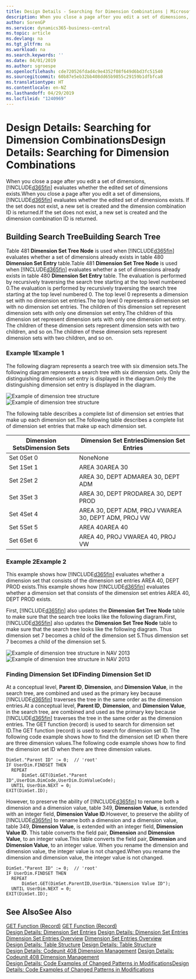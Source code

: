 ```yaml
---
title: Design Details - Searching for Dimension Combinations | Microsoft Docs
description: When you close a page after you edit a set of dimensions, Business Central evaluates whether the edited set of dimensions exists. If the set does not exist, a new set is created and the dimension combination ID is returned.
author: SorenGP
ms.service: dynamics365-business-central
ms.topic: article
ms.devlang: na
ms.tgt_pltfrm: na
ms.workload: na
ms.search.keywords: ''
ms.date: 04/01/2019
ms.author: sgroespe
ms.openlocfilehash: cde720526fdad4c9e4352f08f649d6bd3fc51540
ms.sourcegitcommit: 60b87e5eb32bb408dd65b9855c29159b1dfbfca8
ms.translationtype: HT
ms.contentlocale: en-NZ
ms.lasthandoff: 04/29/2019
ms.locfileid: "1240969"
---
```

# <a name="design-details-searching-for-dimension-combinations"></a><span data-ttu-id="58574-104">Design Details: Searching for Dimension Combinations</span><span class="sxs-lookup"><span data-stu-id="58574-104">Design Details: Searching for Dimension Combinations</span></span>
<span data-ttu-id="58574-105">When you close a page after you edit a set of dimensions, [!INCLUDE[d365fin](includes/d365fin_md.md)] evaluates whether the edited set of dimensions exists.</span><span class="sxs-lookup"><span data-stu-id="58574-105">When you close a page after you edit a set of dimensions, [!INCLUDE[d365fin](includes/d365fin_md.md)] evaluates whether the edited set of dimensions exists.</span></span> <span data-ttu-id="58574-106">If the set does not exist, a new set is created and the dimension combination ID is returned.</span><span class="sxs-lookup"><span data-stu-id="58574-106">If the set does not exist, a new set is created and the dimension combination ID is returned.</span></span>  

## <a name="building-search-tree"></a><span data-ttu-id="58574-107">Building Search Tree</span><span class="sxs-lookup"><span data-stu-id="58574-107">Building Search Tree</span></span>  
 <span data-ttu-id="58574-108">Table 481 **Dimension Set Tree Node** is used when [!INCLUDE[d365fin](includes/d365fin_md.md)] evaluates whether a set of dimensions already exists in table 480 **Dimension Set Entry** table.</span><span class="sxs-lookup"><span data-stu-id="58574-108">Table 481 **Dimension Set Tree Node** is used when [!INCLUDE[d365fin](includes/d365fin_md.md)] evaluates whether a set of dimensions already exists in table 480 **Dimension Set Entry** table.</span></span> <span data-ttu-id="58574-109">The evaluation is performed by recursively traversing the search tree starting at the top level numbered 0.</span><span class="sxs-lookup"><span data-stu-id="58574-109">The evaluation is performed by recursively traversing the search tree starting at the top level numbered 0.</span></span> <span data-ttu-id="58574-110">The top level 0 represents a dimension set with no dimension set entries.</span><span class="sxs-lookup"><span data-stu-id="58574-110">The top level 0 represents a dimension set with no dimension set entries.</span></span> <span data-ttu-id="58574-111">The children of this dimension set represent dimension sets with only one dimension set entry.</span><span class="sxs-lookup"><span data-stu-id="58574-111">The children of this dimension set represent dimension sets with only one dimension set entry.</span></span> <span data-ttu-id="58574-112">The children of these dimension sets represent dimension sets with two children, and so on.</span><span class="sxs-lookup"><span data-stu-id="58574-112">The children of these dimension sets represent dimension sets with two children, and so on.</span></span>  

### <a name="example-1"></a><span data-ttu-id="58574-113">Example 1</span><span class="sxs-lookup"><span data-stu-id="58574-113">Example 1</span></span>  
 <span data-ttu-id="58574-114">The following diagram represents a search tree with six dimension sets.</span><span class="sxs-lookup"><span data-stu-id="58574-114">The following diagram represents a search tree with six dimension sets.</span></span> <span data-ttu-id="58574-115">Only the distinguishing dimension set entry is displayed in the diagram.</span><span class="sxs-lookup"><span data-stu-id="58574-115">Only the distinguishing dimension set entry is displayed in the diagram.</span></span>  

 <span data-ttu-id="58574-116">![Example of dimension tree structure](media/nav2013_dimension_tree.png "Example of dimension tree structure")</span><span class="sxs-lookup"><span data-stu-id="58574-116">![Example of dimension tree structure](media/nav2013_dimension_tree.png "Example of dimension tree structure")</span></span>  

 <span data-ttu-id="58574-117">The following table describes a complete list of dimension set entries that make up each dimension set.</span><span class="sxs-lookup"><span data-stu-id="58574-117">The following table describes a complete list of dimension set entries that make up each dimension set.</span></span>  

|<span data-ttu-id="58574-118">Dimension Sets</span><span class="sxs-lookup"><span data-stu-id="58574-118">Dimension Sets</span></span>|<span data-ttu-id="58574-119">Dimension Set Entries</span><span class="sxs-lookup"><span data-stu-id="58574-119">Dimension Set Entries</span></span>|  
|--------------------|---------------------------|  
|<span data-ttu-id="58574-120">Set 0</span><span class="sxs-lookup"><span data-stu-id="58574-120">Set 0</span></span>|<span data-ttu-id="58574-121">None</span><span class="sxs-lookup"><span data-stu-id="58574-121">None</span></span>|  
|<span data-ttu-id="58574-122">Set 1</span><span class="sxs-lookup"><span data-stu-id="58574-122">Set 1</span></span>|<span data-ttu-id="58574-123">AREA 30</span><span class="sxs-lookup"><span data-stu-id="58574-123">AREA 30</span></span>|  
|<span data-ttu-id="58574-124">Set 2</span><span class="sxs-lookup"><span data-stu-id="58574-124">Set 2</span></span>|<span data-ttu-id="58574-125">AREA 30, DEPT ADM</span><span class="sxs-lookup"><span data-stu-id="58574-125">AREA 30, DEPT ADM</span></span>|  
|<span data-ttu-id="58574-126">Set 3</span><span class="sxs-lookup"><span data-stu-id="58574-126">Set 3</span></span>|<span data-ttu-id="58574-127">AREA 30, DEPT PROD</span><span class="sxs-lookup"><span data-stu-id="58574-127">AREA 30, DEPT PROD</span></span>|  
|<span data-ttu-id="58574-128">Set 4</span><span class="sxs-lookup"><span data-stu-id="58574-128">Set 4</span></span>|<span data-ttu-id="58574-129">AREA 30, DEPT ADM, PROJ VW</span><span class="sxs-lookup"><span data-stu-id="58574-129">AREA 30, DEPT ADM, PROJ VW</span></span>|  
|<span data-ttu-id="58574-130">Set 5</span><span class="sxs-lookup"><span data-stu-id="58574-130">Set 5</span></span>|<span data-ttu-id="58574-131">AREA 40</span><span class="sxs-lookup"><span data-stu-id="58574-131">AREA 40</span></span>|  
|<span data-ttu-id="58574-132">Set 6</span><span class="sxs-lookup"><span data-stu-id="58574-132">Set 6</span></span>|<span data-ttu-id="58574-133">AREA 40, PROJ VW</span><span class="sxs-lookup"><span data-stu-id="58574-133">AREA 40, PROJ VW</span></span>|  

### <a name="example-2"></a><span data-ttu-id="58574-134">Example 2</span><span class="sxs-lookup"><span data-stu-id="58574-134">Example 2</span></span>  
 <span data-ttu-id="58574-135">This example shows how [!INCLUDE[d365fin](includes/d365fin_md.md)] evaluates whether a dimension set that consists of the dimension set entries AREA 40, DEPT PROD exists.</span><span class="sxs-lookup"><span data-stu-id="58574-135">This example shows how [!INCLUDE[d365fin](includes/d365fin_md.md)] evaluates whether a dimension set that consists of the dimension set entries AREA 40, DEPT PROD exists.</span></span>  

 <span data-ttu-id="58574-136">First, [!INCLUDE[d365fin](includes/d365fin_md.md)] also updates the **Dimension Set Tree Node** table to make sure that the search tree looks like the following diagram.</span><span class="sxs-lookup"><span data-stu-id="58574-136">First, [!INCLUDE[d365fin](includes/d365fin_md.md)] also updates the **Dimension Set Tree Node** table to make sure that the search tree looks like the following diagram.</span></span> <span data-ttu-id="58574-137">Thus dimension set 7 becomes a child of the dimension set 5.</span><span class="sxs-lookup"><span data-stu-id="58574-137">Thus dimension set 7 becomes a child of the dimension set 5.</span></span>  

 <span data-ttu-id="58574-138">![Example of dimension tree structure in NAV 2013](media/nav2013_dimension_tree_example2.png "Example of dimension tree structure in NAV 2013")</span><span class="sxs-lookup"><span data-stu-id="58574-138">![Example of dimension tree structure in NAV 2013](media/nav2013_dimension_tree_example2.png "Example of dimension tree structure in NAV 2013")</span></span>  

### <a name="finding-dimension-set-id"></a><span data-ttu-id="58574-139">Finding Dimension Set ID</span><span class="sxs-lookup"><span data-stu-id="58574-139">Finding Dimension Set ID</span></span>  
 <span data-ttu-id="58574-140">At a conceptual level, **Parent ID**, **Dimension**, and **Dimension Value**, in the search tree, are combined and used as the primary key because [!INCLUDE[d365fin](includes/d365fin_md.md)] traverses the tree in the same order as the dimension entries.</span><span class="sxs-lookup"><span data-stu-id="58574-140">At a conceptual level, **Parent ID**, **Dimension**, and **Dimension Value**, in the search tree, are combined and used as the primary key because [!INCLUDE[d365fin](includes/d365fin_md.md)] traverses the tree in the same order as the dimension entries.</span></span> <span data-ttu-id="58574-141">The GET function (record) is used to search for dimension set ID.</span><span class="sxs-lookup"><span data-stu-id="58574-141">The GET function (record) is used to search for dimension set ID.</span></span> <span data-ttu-id="58574-142">The following code example shows how to find the dimension set ID when there are three dimension values.</span><span class="sxs-lookup"><span data-stu-id="58574-142">The following code example shows how to find the dimension set ID when there are three dimension values.</span></span>  

```  
DimSet."Parent ID" := 0;  // 'root'  
IF UserDim.FINDSET THEN  
  REPEAT  
      DimSet.GET(DimSet."Parent ID",UserDim.DimCode,UserDim.DimValueCode);  
  UNTIL UserDim.NEXT = 0;  
EXIT(DimSet.ID);  

```  

<span data-ttu-id="58574-143">However, to preserve the ability of [!INCLUDE[d365fin](includes/d365fin_md.md)] to rename both a dimension and a dimension value, table 349, **Dimension Value**, is extended with an integer field, **Dimension Value ID**.</span><span class="sxs-lookup"><span data-stu-id="58574-143">However, to preserve the ability of [!INCLUDE[d365fin](includes/d365fin_md.md)] to rename both a dimension and a dimension value, table 349, **Dimension Value**, is extended with an integer field, **Dimension Value ID**.</span></span> <span data-ttu-id="58574-144">This table converts the field pair, **Dimension** and **Dimension Value**, to an integer value.</span><span class="sxs-lookup"><span data-stu-id="58574-144">This table converts the field pair, **Dimension** and **Dimension Value**, to an integer value.</span></span> <span data-ttu-id="58574-145">When you rename the dimension and dimension value, the integer value is not changed.</span><span class="sxs-lookup"><span data-stu-id="58574-145">When you rename the dimension and dimension value, the integer value is not changed.</span></span>  

```  
DimSet."Parent ID" := 0;  // 'root'  
IF UserDim.FINDSET THEN  
  REPEAT  
      DimSet.GET(DimSet.ParentID,UserDim."Dimension Value ID");  
  UNTIL UserDim.NEXT = 0;  
EXIT(DimSet.ID);  

```  

## <a name="see-also"></a><span data-ttu-id="58574-146">See Also</span><span class="sxs-lookup"><span data-stu-id="58574-146">See Also</span></span>  
 <span data-ttu-id="58574-147">[GET Function (Record)](/dynamics-nav/GET-Function--Record-)  </span><span class="sxs-lookup"><span data-stu-id="58574-147">[GET Function (Record)](/dynamics-nav/GET-Function--Record-)  </span></span>  
 <span data-ttu-id="58574-148">[Design Details: Dimension Set Entries](design-details-dimension-set-entries.md) </span><span class="sxs-lookup"><span data-stu-id="58574-148">[Design Details: Dimension Set Entries](design-details-dimension-set-entries.md) </span></span>  
 <span data-ttu-id="58574-149">[Dimension Set Entries Overview](design-details-dimension-set-entries-overview.md) </span><span class="sxs-lookup"><span data-stu-id="58574-149">[Dimension Set Entries Overview](design-details-dimension-set-entries-overview.md) </span></span>  
 <span data-ttu-id="58574-150">[Design Details: Table Structure](design-details-table-structure.md) </span><span class="sxs-lookup"><span data-stu-id="58574-150">[Design Details: Table Structure](design-details-table-structure.md) </span></span>  
 <span data-ttu-id="58574-151">[Design Details: Codeunit 408 Dimension Management](design-details-codeunit-408-dimension-management.md) </span><span class="sxs-lookup"><span data-stu-id="58574-151">[Design Details: Codeunit 408 Dimension Management](design-details-codeunit-408-dimension-management.md) </span></span>  
 [<span data-ttu-id="58574-152">Design Details: Code Examples of Changed Patterns in Modifications</span><span class="sxs-lookup"><span data-stu-id="58574-152">Design Details: Code Examples of Changed Patterns in Modifications</span></span>](design-details-code-examples-of-changed-patterns-in-modifications.md)
